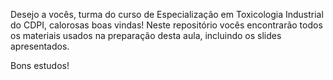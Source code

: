 Desejo a vocês, turma do curso de Especialização em Toxicologia Industrial do CDPI, calorosas boas vindas!
Neste repositório vocês encontrarão todos os materiais usados na preparação desta aula, incluindo os slides apresentados.

Bons estudos!
